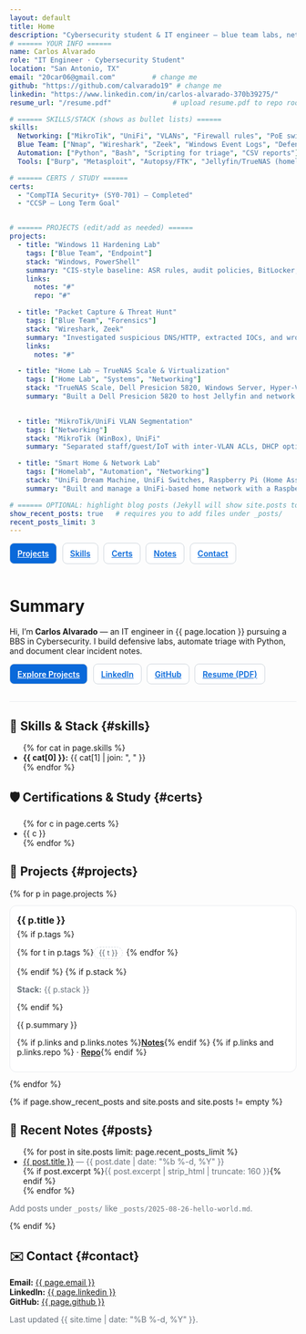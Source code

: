 ```yaml
---
layout: default
title: Home
description: "Cybersecurity student & IT engineer — blue team labs, networking, and automation."
# ====== YOUR INFO ======
name: Carlos Alvarado
role: "IT Engineer · Cybersecurity Student"
location: "San Antonio, TX"
email: "20car06@gmail.com"         # change me
github: "https://github.com/calvarado19" # change me
linkedin: "https://www.linkedin.com/in/carlos-alvarado-370b39275/"
resume_url: "/resume.pdf"               # upload resume.pdf to repo root (or change path)

# ====== SKILLS/STACK (shows as bullet lists) ======
skills:
  Networking: ["MikroTik", "UniFi", "VLANs", "Firewall rules", "PoE switching"]
  Blue Team: ["Nmap", "Wireshark", "Zeek", "Windows Event Logs", "Defender/ASR"]
  Automation: ["Python", "Bash", "Scripting for triage", "CSV reports"]
  Tools: ["Burp", "Metasploit", "Autopsy/FTK", "Jellyfin/TrueNAS (homelab)"]

# ====== CERTS / STUDY ======
certs:
  - "CompTIA Security+ (SY0-701) — Completed"
  - "CCSP — Long Term Goal"


# ====== PROJECTS (edit/add as needed) ======
projects:
  - title: "Windows 11 Hardening Lab"
    tags: ["Blue Team", "Endpoint"]
    stack: "Windows, PowerShell"
    summary: "CIS-style baseline: ASR rules, audit policies, BitLocker, Defender tuning, and central logging."
    links:
      notes: "#"
      repo: "#"

  - title: "Packet Capture & Threat Hunt"
    tags: ["Blue Team", "Forensics"]
    stack: "Wireshark, Zeek"
    summary: "Investigated suspicious DNS/HTTP, extracted IOCs, and wrote a concise IR mini-report."
    links:
      notes: "#"

  - title: "Home Lab – TrueNAS Scale & Virtualization"
    tags: ["Home Lab", "Systems", "Networking"]
    stack: "TrueNAS Scale, Dell Presicion 5820, Windows Server, Hyper-V/VM's"
    summary: "Built a Dell Presicion 5820 to host Jellyfin and network services; practiced Windows domain services, backup/restore, and segmentation; validated UPS behavior and BIOS AC Power Recovery for outage resilience."
  

  - title: "MikroTik/UniFi VLAN Segmentation"
    tags: ["Networking"]
    stack: "MikroTik (WinBox), UniFi"
    summary: "Separated staff/guest/IoT with inter-VLAN ACLs, DHCP options, and testing/validation."

  - title: "Smart Home & Network Lab"
    tags: ["Homelab", "Automation", "Networking"]
    stack: "UniFi Dream Machine, UniFi Switches, Raspberry Pi (Home Assistant), Apple HomeKit"
    summary: "Built and manage a UniFi-based home network with a Raspberry Pi running Home Assistant. From my phone (Apple HomeKit), I control light switches, TVs, AV receivers, speakers, cameras, and thermostat. Network is segmented (IoT VLAN), with WPA3 and least-privilege device access, plus presence-based automations and scheduled scenes."

# ====== OPTIONAL: highlight blog posts (Jekyll will show site.posts too) ======
show_recent_posts: true   # requires you to add files under _posts/
recent_posts_limit: 3
---
```


<!-- Simple in-page nav -->
<p>
  <a class="btn" href="#projects">Projects</a>
  <a class="btn ghost" href="#skills">Skills</a>
  <a class="btn ghost" href="#certs">Certs</a>
  <a class="btn ghost" href="#posts">Notes</a>
  <a class="btn ghost" href="#contact">Contact</a>
</p>

<div class="hero">
  <h1>Summary</h1>
  <p>Hi, I’m <strong>Carlos Alvarado</strong> — an IT engineer in {{ page.location }} pursuing a BBS in Cybersecurity. I build defensive labs, automate triage with Python, and document clear incident notes.</p>
  <p>
    <a class="btn" href="#projects">Explore Projects</a>
    <a class="btn ghost" href="{{ page.linkedin }}" target="_blank" rel="noreferrer">LinkedIn</a>
    <a class="btn ghost" href="{{ page.github }}" target="_blank" rel="noreferrer">GitHub</a>
    <a class="btn ghost" href="{{ page.resume_url | relative_url }}" target="_blank" rel="noreferrer">Resume (PDF)</a>
  </p>
</div>

## 🔧 Skills & Stack {#skills}
<ul>
{% for cat in page.skills %}
  <li><strong>{{ cat[0] }}:</strong> {{ cat[1] | join: ", " }}</li>
{% endfor %}
</ul>

## 🛡️ Certifications & Study {#certs}
<ul>
{% for c in page.certs %}
  <li>{{ c }}</li>
{% endfor %}
</ul>

## 🚀 Projects {#projects}
<div class="grid">
{% for p in page.projects %}
  <div class="card">
    <h3>{{ p.title }}</h3>
    {% if p.tags %}<p class="tags">
      {% for t in p.tags %}<span class="tag">{{ t }}</span>{% endfor %}
    </p>{% endif %}
    {% if p.stack %}<p class="muted"><strong>Stack:</strong> {{ p.stack }}</p>{% endif %}
    <p>{{ p.summary }}</p>
    <p class="links">
      {% if p.links and p.links.notes %}<a href="{{ p.links.notes }}" target="_blank" rel="noreferrer">Notes</a>{% endif %}
      {% if p.links and p.links.repo %} · <a href="{{ p.links.repo }}" target="_blank" rel="noreferrer">Repo</a>{% endif %}
    </p>
  </div>
{% endfor %}
</div>

{% if page.show_recent_posts and site.posts and site.posts != empty %}
## 📝 Recent Notes {#posts}
<ul>
  {% for post in site.posts limit: page.recent_posts_limit %}
    <li>
      <a href="{{ post.url | relative_url }}">{{ post.title }}</a>
      <span class="muted"> — {{ post.date | date: "%b %-d, %Y" }}</span><br/>
      {% if post.excerpt %}<span class="muted">{{ post.excerpt | strip_html | truncate: 160 }}</span>{% endif %}
    </li>
  {% endfor %}
</ul>
<p class="muted">Add posts under <code>_posts/</code> like <code>_posts/2025-08-26-hello-world.md</code>.</p>
{% endif %}

## ✉️ Contact {#contact}
<p>
  <strong>Email:</strong> <a href="mailto:{{ page.email }}">{{ page.email }}</a><br/>
  <strong>LinkedIn:</strong> <a href="{{ page.linkedin }}" target="_blank" rel="noreferrer">{{ page.linkedin }}</a><br/>
  <strong>GitHub:</strong> <a href="{{ page.github }}" target="_blank" rel="noreferrer">{{ page.github }}</a>
</p>
<p class="muted">Last updated {{ site.time | date: "%B %-d, %Y" }}.</p>

<!-- Tiny styles to make cards look nicer with the Minimal theme -->
<style>
  .btn{display:inline-block;padding:.55rem .8rem;border:1px solid #d0d7de;border-radius:8px;background:#0969da;color:#fff;font-weight:600;margin-right:.35rem}
  .btn.ghost{background:#fff;color:#0969da}
  .hero{padding:.25rem 0 1rem;border-bottom:1px solid #eaecef;margin-bottom:1rem}
  .muted{color:#6a737d}
  .grid{display:grid;grid-template-columns:repeat(auto-fill,minmax(260px,1fr));gap:12px}
  .card{border:1px solid #eaecef;border-radius:12px;padding:12px;background:#fff}
  .card h3{margin:.2rem 0 .35rem}
  .tag{display:inline-block;border:1px dashed #d0d7de;border-radius:999px;padding:2px 8px;margin-right:6px;font-size:.8rem;color:#57606a}
  .links a{font-weight:600}
</style>
